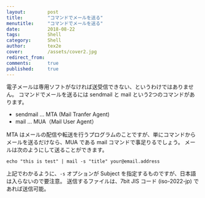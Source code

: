 ```yaml
---
layout:        post
title:         "コマンドでメールを送る"
menutitle:     "コマンドでメールを送る"
date:          2018-08-22
tags:          Shell
category:      Shell
author:        tex2e
cover:         /assets/cover2.jpg
redirect_from:
comments:      true
published:     true
---
```


電子メールは専用ソフトがなければ送受信できない、というわけではありません。
コマンドでメールを送るには sendmail と mail という2つのコマンドがあります。

- sendmail ... MTA (Mail Tranfer Agent)
- mail ... MUA（Mail User Agent）

MTA はメールの配信や転送を行うプログラムのことですが、単にコマンドからメールを送るだけなら、MUA である mail コマンドで事足りるでしょう。
メールは次のようにして送ることができます。

```
echo "this is test" | mail -s "title" your@email.address
```

上記でわかるように、`-s` オプションが Subject を指定するものですが、日本語は入らないので要注意。
送信するファイルは、7bit JIS コード (iso-2022-jp) であれば送信可能。
